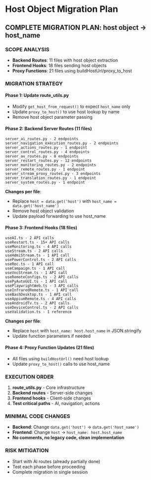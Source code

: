 # Host Object Migration Plan

## COMPLETE MIGRATION PLAN: host object → host_name

### SCOPE ANALYSIS
- **Backend Routes**: 11 files with host object extraction
- **Frontend Hooks**: 18 files sending host objects  
- **Proxy Functions**: 21 files using buildHostUrl/proxy_to_host

### MIGRATION STRATEGY

#### Phase 1: Update route_utils.py
- Modify `get_host_from_request()` to expect `host_name` only
- Update `proxy_to_host()` to use host lookup by name
- Remove host object parameter passing

#### Phase 2: Backend Server Routes (11 files)
```
server_ai_routes.py - 2 endpoints
server_navigation_execution_routes.py - 2 endpoints  
server_actions_routes.py - 1 endpoint
server_control_routes.py - 4 endpoints
server_av_routes.py - 8 endpoints
server_restart_routes.py - 12 endpoints
server_monitoring_routes.py - 2 endpoints
server_remote_routes.py - 1 endpoint
server_stream_proxy_routes.py - 3 endpoints
server_translation_routes.py - 1 endpoint
server_system_routes.py - 1 endpoint
```

**Changes per file**:
- Replace `host = data.get('host')` with `host_name = data.get('host_name')`
- Remove host object validation
- Update payload forwarding to use host_name

#### Phase 3: Frontend Hooks (18 files)
```
useAI.ts - 2 API calls
useRestart.ts - 15+ API calls
useMonitoring.ts - 4 API calls
useStream.ts - 2 API calls
useHdmiStream.ts - 1 API call
usePowerControl.ts - 2 API calls
useRec.ts - 1 API call
useCampaign.ts - 1 API call
useVncStream.ts - 1 API call
useRemoteConfigs.ts - 2 API calls
usePyAutoGUI.ts - 1 API call
usePlaywrightWeb.ts - 3 API calls
useInfraredRemote.ts - 1 API call
useBashDesktop.ts - 1 API call
useAppiumRemote.ts - 4 API calls
useAndroidTv.ts - 2 API calls
useDeviceControl.ts - 2 API calls
useValidation.ts - 1 reference
```

**Changes per file**:
- Replace `host` with `host_name: host.host_name` in JSON.stringify
- Update function parameters if needed

#### Phase 4: Proxy Function Updates (21 files)
- All files using `buildHostUrl()` need host lookup
- Update `proxy_to_host()` calls to use host_name

### EXECUTION ORDER
1. **route_utils.py** - Core infrastructure
2. **Backend routes** - Server-side changes
3. **Frontend hooks** - Client-side changes  
4. **Test critical paths** - AI, navigation, actions

### MINIMAL CODE CHANGES
- **Backend**: Change `data.get('host')` → `data.get('host_name')`
- **Frontend**: Change `host` → `host_name: host.host_name`
- **No comments, no legacy code, clean implementation**

### RISK MITIGATION
- Start with AI routes (already partially done)
- Test each phase before proceeding
- Complete migration in single session

